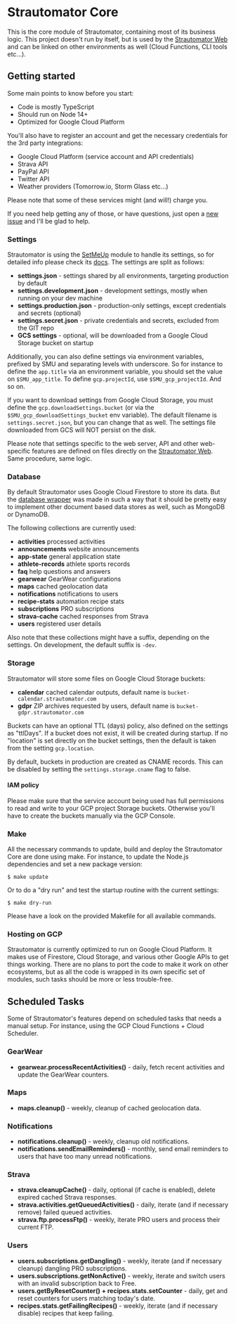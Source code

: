 # Strautomator Core

This is the core module of Strautomator, containing most of its business logic. This project doesn't run by itself, but is used by the [Strautomator Web](https://github.com/strautomator/web) and can be linked on other environments as well (Cloud Functions, CLI tools etc...).

## Getting started

Some main points to know before you start:

-   Code is mostly TypeScript
-   Should run on Node 14+
-   Optimized for Google Cloud Platform

You'll also have to register an account and get the necessary credentials for the 3rd party integrations:

-   Google Cloud Platform (service account and API credentials)
-   Strava API
-   PayPal API
-   Twitter API
-   Weather providers (Tomorrow.io, Storm Glass etc...)

Please note that some of these services might (and will!) charge you.

If you need help getting any of those, or have questions, just open a [new issue](https://github.com/strautomator/core/issues/new) and I'll be glad to help.

### Settings

Strautomator is using the [SetMeUp](https://github.com/igoramadas/setmeup) module to handle its settings, so for detailed info please check its [docs](https://setmeup.devv.com). The settings are split as follows:

-   **settings.json** - settings shared by all environments, targeting production by default
-   **settings.development.json** - development settings, mostly when running on your dev machine
-   **settings.production.json** - production-only settings, except credentials and secrets (optional)
-   **settings.secret.json** - private credentials and secrets, excluded from the GIT repo
-   **GCS settings** - optional, will be downloaded from a Google Cloud Storage bucket on startup

Additionally, you can also define settings via environment variables, prefixed by SMU and separating levels with underscore. So for instance to define the `app.title` via an environment variable, you should set the value on `$SMU_app_title`. To define `gcp.projectId`, use `$SMU_gcp_projectId`. And so on.

If you want to download settings from Google Cloud Storage, you must define the `gcp.downloadSettings.bucket` (or via the `$SMU_gcp_downloadSettings_bucket` env variable). The default filename is `settings.secret.json`, but you can change that as well. The settings file downloaded from GCS will NOT persist on the disk.

Please note that settings specific to the web server, API and other web-specific features are defined on files directly on the [Strautomator Web](https://github.com/strautomator/web). Same procedure, same logic.

### Database

By default Strautomator uses Google Cloud Firestore to store its data. But the [database wrapper](https://github.com/strautomator/core/blob/master/src/database/index.ts) was made in such a way that it should be pretty easy to implement other document based data stores as well, such as MongoDB or DynamoDB.

The following collections are currently used:

-   **activities** processed activities
-   **announcements** website announcements
-   **app-state** general application state
-   **athlete-records** athlete sports records
-   **faq** help questions and answers
-   **gearwear** GearWear configurations
-   **maps** cached geolocation data
-   **notifications** notifications to users
-   **recipe-stats** automation recipe stats
-   **subscriptions** PRO subscriptions
-   **strava-cache** cached responses from Strava
-   **users** registered user details

Also note that these collections might have a suffix, depending on the settings. On development, the default suffix is `-dev`.

### Storage

Strautomator will store some files on Google Cloud Storage buckets:

-   **calendar** cached calendar outputs, default name is `bucket-calendar.strautomator.com`
-   **gdpr** ZIP archives requested by users, default name is `bucket-gdpr.strautomator.com`

Buckets can have an optional TTL (days) policy, also defined on the settings as "ttlDays". If a bucket does not exist, it will be created during startup. If no "location" is set directly on the bucket settings, then the default is taken from the setting `gcp.location`.

By default, buckets in production are created as CNAME records. This can be disabled by setting the `settings.storage.cname` flag to false.

#### IAM policy

Please make sure that the service account being used has full permissions to read and write to your GCP project Storage buckets. Otherwise you'll have to create the buckets manually via the GCP Console.

### Make

All the necessary commands to update, build and deploy the Strautomator Core are done using make. For instance, to update the Node.js dependencies and set a new package version:

    $ make update

Or to do a "dry run" and test the startup routine with the current settings:

    $ make dry-run

Please have a look on the provided Makefile for all available commands.

### Hosting on GCP

Strautomator is currently optimized to run on Google Cloud Platform. It makes use of Firestore, Cloud Storage, and various other Google APIs to get things working. There are no plans to port the code to make it work on other ecosystems, but as all the code is wrapped in its own specific set of modules, such tasks should be more or less trouble-free.

## Scheduled Tasks

Some of Strautomator's features depend on scheduled tasks that needs a manual setup. For instance, using the GCP Cloud Functions + Cloud Scheduler.

### GearWear

-   **gearwear.processRecentActivities()** - daily, fetch recent activities and update the GearWear counters.

### Maps

-   **maps.cleanup()** - weekly, cleanup of cached geolocation data.

### Notifications

-   **notifications.cleanup()** - weekly, cleanup old notifications.
-   **notifications.sendEmailReminders()** - monthly, send email reminders to users that have too many unread notifications.

### Strava

-   **strava.cleanupCache()** - daily, optional (if cache is enabled), delete expired cached Strava responses.
-   **strava.activities.getQueuedActivities()** - daily, iterate (and if necessary remove) failed queued activities.
-   **strava.ftp.processFtp()** - weekly, iterate PRO users and process their current FTP.

### Users

-   **users.subscriptions.getDangling()** - weekly, iterate (and if necessary cleanup) dangling PRO subscriptions.
-   **users.subscriptions.getNonActive()** - weekly, iterate and switch users with an invalid subscription back to Free.
-   **users.getByResetCounter() + recipes.stats.setCounter** - daily, get and reset counters for users matching today's date.
-   **recipes.stats.getFailingRecipes()** - weekly, iterate (and if necessary disable) recipes that keep failing.
